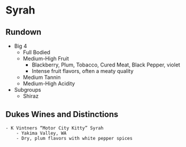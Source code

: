 # Syrah
## Rundown
- Big 4
    - Full Bodied
    - Medium-High Fruit
        - Blackberry, Plum, Tobacco, Cured Meat, Black Pepper, violet
        - Intense fruit flavors, often a meaty quality
    - Medium Tannin
    - Medium-High Acidity
- Subgroups
    - Shiraz

## Dukes Wines and Distinctions
    - K Vintners “Motor City Kitty” Syrah
        - Yakima Valley, WA
        - Dry, plum flavors with white pepper spices 